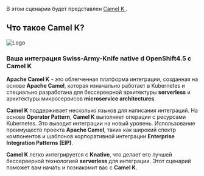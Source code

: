 
В этом сценарии будет представлен [Camel K ](https://camel.apache.org/camel-k/latest/index.html).

## Что такое Camel K?

![Logo](https://www.nicolaferraro.me/images/post-logo-apache-camel-d.png)

### Ваша интеграция **Swiss-Army-Knife native** d OpenShift4.5 c Camel K

**Apache Camel K** - это облегченная платформа интеграции, созданная на основе **Apache Camel**, которая изначально работает в Kubernetes и специально разработана для бессерверной архитектуры **serverless** и архитектуры микросервисов **microservice architectures**.

**Camel K** поддерживает несколько языков для написания интеграций. На основе **Operator Pattern**, **Camel K**  выполняет операции с ресурсами Kubernetes. 
Это выводит интеграции на новый уровень. Использование преимуществ проекта **Apache Camel**, таких как широкий спектр компонентов и шаблонов корпоративной интеграции 
**Enterprise Integration Patterns (EIP)**.

**Camel K** легко интегрируется с **Knative**, что делает его лучшей бессерверной технологией **serverless** для интеграции. 
Этот сценарий поможет вам начать и познакомит вас с **Camel K**.
